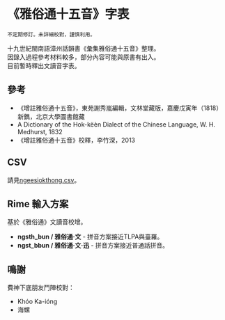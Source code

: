 # 《雅俗通十五音》字表

`不定期修訂。未詳細校對，謹慎利用。`

十九世紀閩南語漳州話韻書《彙集雅俗通十五音》整理。  
因錄入過程參考材料較多，部分內容可能與原書有出入。  
目前暫時釋出文讀音字表。

## 參考

- 《增註雅俗通十五音》，東苑謝秀嵐編輯，文林堂藏版，嘉慶戊寅年（1818）新鐫，北京大學圖書館藏
- A Dictionary of the Hok-këèn Dialect of the Chinese Language, W. H. Medhurst, 1832
- 《增註雅俗通十五音》校釋，李竹深，2013

## CSV

請見[ngeesiokthong.csv](./ngeesiokthong.csv)。

## Rime 輸入方案

基於《雅俗通》文讀音校增。

- **ngsth_bun / 雅俗通·文** - 拼音方案接近TLPA與臺羅。
- **ngst_bbun / 雅俗通·文·迅** - 拼音方案接近普通話拼音。

## 鳴謝

費神下底朋友鬥陣校對：

- Khóo Ka-ióng
- 海螺
